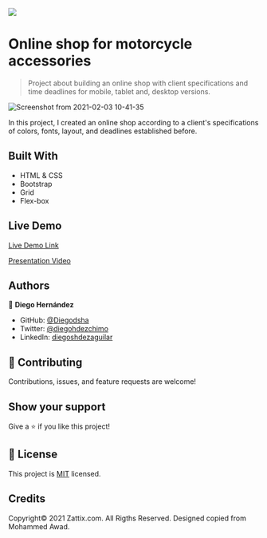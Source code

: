 ![](https://img.shields.io/badge/Microverse-blueviolet)

# Online shop for motorcycle accessories

> Project about building an online shop with client specifications and time deadlines for mobile, tablet and, desktop versions.

![Screenshot from 2021-02-03 10-41-35](https://user-images.githubusercontent.com/70416006/106779470-a3e0ee00-660c-11eb-9642-f486ad9da0aa.png)

In this project, I created an online shop according to a client's specifications of colors, fonts, layout, and deadlines established before.

## Built With

- HTML & CSS
- Bootstrap
- Grid
- Flex-box

## Live Demo

[Live Demo Link](https://diegodsha.github.io/Online-shop-for-motorcycle-accessories-/)

[Presentation Video](https://www.loom.com/share/2903c4484b194b32bf692d1304a9eff5?sharedAppSource=personal_library)

## Authors

👤 **Diego Hernández**

- GitHub: [@Diegodsha](https://github.com/Diegodsha)
- Twitter: [@diegohdezchimo](https://twitter.com/diegohdezchimo)
- LinkedIn: [diegoshdezaguilar](https://www.linkedin.com/in/diegoshdezaguilar/)

## 🤝 Contributing

Contributions, issues, and feature requests are welcome!

## Show your support

Give a ⭐️ if you like this project!

## 📝 License

This project is [MIT](https://github.com/Diegodsha/Online-shop-for-motorcycle-accessories-/blob/main/LICENSE) licensed.

## Credits

Copyright© 2021 Zattix.com. All Rigths Reserved. Designed copied from Mohammed Awad.
